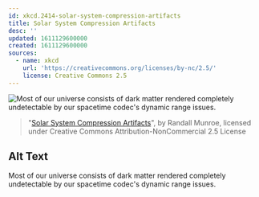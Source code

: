```yaml
---
id: xkcd.2414-solar-system-compression-artifacts
title: Solar System Compression Artifacts
desc: ''
updated: 1611129600000
created: 1611129600000
sources:
  - name: xkcd
    url: 'https://creativecommons.org/licenses/by-nc/2.5/'
    license: Creative Commons 2.5
---
```

![Most of our universe consists of dark matter rendered completely undetectable by our spacetime codec's dynamic range issues.](https://imgs.xkcd.com/comics/solar_system_compression_artifacts.png)
> "[Solar System Compression Artifacts](https://xkcd.com/2414/)", by Randall Munroe, licensed under Creative Commons Attribution-NonCommercial 2.5 License

## Alt Text
Most of our universe consists of dark matter rendered completely undetectable by our spacetime codec's dynamic range issues.
